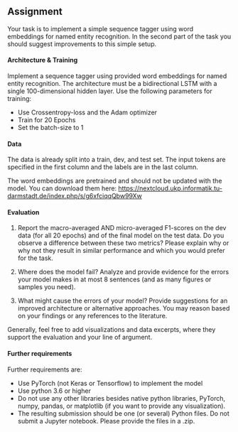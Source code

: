 ## Assignment

Your task is to implement a simple sequence tagger using word embeddings for named entity recognition. In the second part of the task you
should suggest improvements to this simple setup.

#### Architecture & Training
Implement a sequence tagger using provided word embeddings for named entity recognition. The architecture must be a bidirectional LSTM with
a single 100-dimensional hidden layer. Use the following parameters for training:
* Use Crossentropy-loss and the Adam optimizer
* Train for 20 Epochs
* Set the batch-size to 1

#### Data
The data is already split into a train, dev, and test set. The input tokens are specified in the first column and the labels are in the last column.

The word embeddings are pretrained and should not be updated with the model. You can download them here:
https://nextcloud.ukp.informatik.tu-darmstadt.de/index.php/s/g6xfciqqQbw99Xw

#### Evaluation
1) Report the macro-averaged AND micro-averaged F1-scores on the dev data (for all 20 epochs) and of the final model on the test data. Do you observe
a difference between these two metrics? Please explain why or why not they result in similar performance and which you would prefer for the task.

2) Where does the model fail? Analyze and provide evidence for the errors your model makes in at most 8 sentences (and as many figures or samples you need).

3) What might cause the errors of your model? Provide suggestions for an improved architecture or alternative approaches. You may reason based on your
findings or any references to the literature.

Generally, feel free to add visualizations and data excerpts, where they support the evaluation and your line of argument.

#### Further requirements
Further requirements are:
* Use PyTorch (not Keras or Tensorflow) to implement the model
* Use python 3.6 or higher
* Do not use any other libraries besides native python libraries, PyTorch, numpy, pandas, or matplotlib (if you want to provide any visualization). 
* The resulting submission should be one (or several) Python files. Do not submit a Jupyter notebook. Please provide the files in a .zip.
